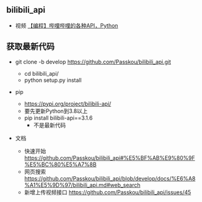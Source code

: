 ## bilibili_api

- 视频 [【编程】哔哩哔哩的各种API，Python](https://www.bilibili.com/video/BV1Q64y1Z7LD/)

## 获取最新代码
- git clone -b develop https://github.com/Passkou/bilibili_api.git
    - cd bilibili_api/
    - python setup.py install
    
- pip
    - https://pypi.org/project/bilibili-api/
    - 要先更新Python到3.8以上
    - pip install bilibili-api==3.1.6   
        - 不是最新代码
    
- 文档
    - 快速开始 https://github.com/Passkou/bilibili_api#%E5%BF%AB%E9%80%9F%E5%BC%80%E5%A7%8B
    - 网页搜索 https://github.com/Passkou/bilibili_api/blob/develop/docs/%E6%A8%A1%E5%9D%97/bilibili_api.md#web_search
    - 新增上传视频接口  https://github.com/Passkou/bilibili_api/issues/45